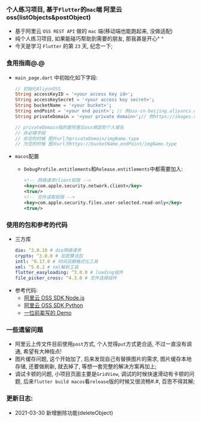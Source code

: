 ### 个人练习项目, 基于`Flutter`的`mac`端 阿里云 oss(listObjects&postObject)

- 基于阿里云 `OSS REST API` 做的 `mac` 端(移动端也能跑起来, 没做适配)
- 纯个人练习项目, 如果能碰巧帮助到需要的朋友, 那我甚是开心^ ^
- 今天是学习 `Flutter` 的第 `23` 天, 纪念一下;

### 食用指南@.@

- `main_page.dart` 中初始化如下字段:

  ```dart
  // 初始化AliyunOSS
  String accessKeyID = '<your access key id>';
  String accessKeySecret = '<your access key secret>';
  String bucketName = '<your bucket>';
  String endPoint = '<your end point>'; // 例oss-cn-beijing.aliyuncs.com
  String privateDomain = '<your private domain>';// 例https://images.xxxx.com

  // privateDomain指的是阿里云oss绑定的个人域名
  // 非必填字段
  // 非空的时候 图片url为privateDomain/imgName.type
  // 为空的时候 图片url为https://bucketName.endPoint/imgName.type
  ```

- `macos`配置
  - `DebugProfile.entitlements`和`Release.entitlements`中都需要加入:
    ```xml
    <!-- 网络请求client权限 -->
    <key>com.apple.security.network.client</key>
    <true/>
    <!-- 文件读取权限 -->
    <key>com.apple.security.files.user-selected.read-only</key>
    <true/>
    ```

### 使用的包和参考的代码

- 三方库
  ```yaml
  dio: ^3.0.10 # dio网络请求
  crypto: ^3.0.0 # 加密算法包
  intl: ^0.17.0 # 时间日期格式化工具
  xml: ^5.0.2 # xml解析工具
  flutter_easyloading: ^3.0.0 # loading组件
  file_picker_cross: ^4.3.0 # 文件选择组件
  ```
- 参考代码:
  - [阿里云 OSS SDK Node.js](https://github.com/ali-sdk/ali-oss?spm=a2c4g.11186623.2.10.531526fd0vHN4r)
  - [阿里云 OSS SDK Python](https://github.com/aliyun/aliyun-oss-python-sdk?spm=a2c4g.11186623.2.4.910f46a1BYLLM4)
  - [一位前辈写的 Demo](https://github.com/luozhang002/postflutter-demo)

### 一些遗留问题

- 阿里云上传文件目前使用`post`方式, 个人觉得`put`方式更合适, 不过一直没有调通, 希望有大神指点!
- 图片缓存问题, 这个开始加了, 后来发现自己有替换图片的需求, 图片缓存本地存储, 还要做刷新, 就去掉了, 等想一套完整的解决方案再加上;
- 调试卡顿的问题, 小项目页面主要是`GridView`, 调试的时候快速滑动有卡顿的问题, 后来`flutter build macos`看`release`版的时候又很流畅#.#, 百思不得其解;

### 更新日志:

- 2021-03-30 新增删除功能(deleteObject)

